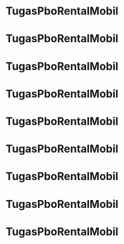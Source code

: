 # TugasPboRentalMobil
# TugasPboRentalMobil
# TugasPboRentalMobil
# TugasPboRentalMobil
# TugasPboRentalMobil
# TugasPboRentalMobil
# TugasPboRentalMobil
# TugasPboRentalMobil
# TugasPboRentalMobil
